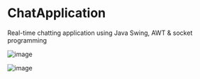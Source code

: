 # ChatApplication

Real-time chatting application using Java Swing, AWT &amp; socket programming


![image](https://github.com/user-attachments/assets/8feb2cf8-be1f-4886-92b7-f14fab3099d4)


![image](https://github.com/user-attachments/assets/aa2b2c1e-12b1-41c9-88f2-7b5523eceb79)
